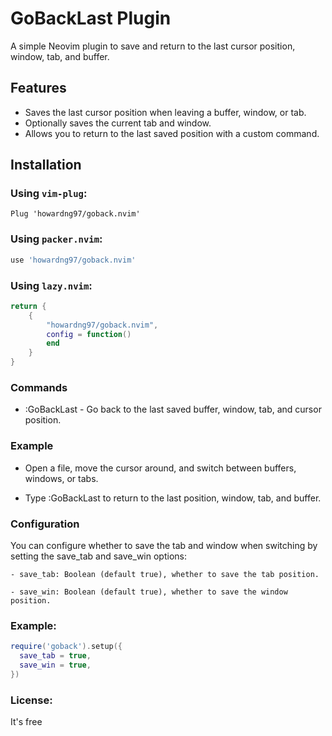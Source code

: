# GoBackLast Plugin

A simple Neovim plugin to save and return to the last cursor position, window, tab, and buffer.

## Features

- Saves the last cursor position when leaving a buffer, window, or tab.
- Optionally saves the current tab and window.
- Allows you to return to the last saved position with a custom command.

## Installation

### Using `vim-plug`:

```vim
Plug 'howardng97/goback.nvim'
```

### Using `packer.nvim`:

```lua
use 'howardng97/goback.nvim'
```

### Using `lazy.nvim`:

```lua
return {
    {
        "howardng97/goback.nvim",
        config = function()
        end
    }
}
```

### Commands

- :GoBackLast - Go back to the last saved buffer, window, tab, and cursor position.

### Example

- Open a file, move the cursor around, and switch between buffers, windows, or tabs.

- Type :GoBackLast to return to the last position, window, tab, and buffer.

### Configuration

You can configure whether to save the tab and window when switching by setting the save_tab and save_win options:

    - save_tab: Boolean (default true), whether to save the tab position.

    - save_win: Boolean (default true), whether to save the window position.

### Example:

```lua
require('goback').setup({
  save_tab = true,
  save_win = true,
})
```

### License:

It's free

